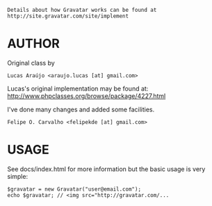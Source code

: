     Details about how Gravatar works can be found at
    http://site.gravatar.com/site/implement

AUTHOR
======

Original class by
    
    Lucas Araújo <araujo.lucas [at] gmail.com>

Lucas's original implementation may be found at:
http://www.phpclasses.org/browse/package/4227.html
    
I've done many changes and added some facilities.
    
    Felipe O. Carvalho <felipekde [at] gmail.com>
    
USAGE
=====

See docs/index.html for more information but the basic usage is very simple:

    $gravatar = new Gravatar("user@email.com");
    echo $gravatar; // <img src="http://gravatar.com/...
